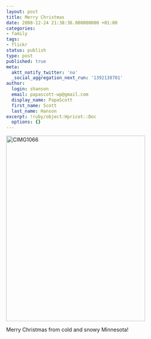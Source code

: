 ```yaml
---
layout: post
title: Merry Christmas
date: 2008-12-24 21:38:36.000000000 +01:00
categories:
- family
tags:
- flickr
status: publish
type: post
published: true
meta:
  aktt_notify_twitter: 'no'
  _social_aggregation_next_run: '1392138701'
author:
  login: shanson
  email: papascott-wp@gmail.com
  display_name: PapaScott
  first_name: Scott
  last_name: Hanson
excerpt: !ruby/object:Hpricot::Doc
  options: {}
---
```

<p><a href="http://www.flickr.com/photos/51035717986@N01/3133366357" title="View 'CIMG1066' on Flickr.com"><img src="http://farm4.static.flickr.com/3201/3133366357_839a91a2fd.jpg" alt="CIMG1066" border="0" width="375" height="500" /></a></p>
<p>Merry Christmas from cold and snowy Minnesota!</p>
